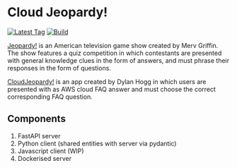 # Cloud Jeopardy!

[![Latest Tag](https://img.shields.io/github/v/tag/dylanhogg/drh-cloud-jeopardy)](https://github.com/dylanhogg/drh-cloud-jeopardy/tags)
[![Build](https://github.com/dylanhogg/drh-cloud-jeopardy/workflows/build/badge.svg)](https://github.com/dylanhogg/drh-cloud-jeopardy/actions)


[Jeopardy!](https://en.wikipedia.org/wiki/Jeopardy!) is an American television game show created by Merv Griffin. 
The show features a quiz competition in which contestants are presented with general knowledge clues in the form of answers, 
and must phrase their responses in the form of questions.

[CloudJeopardy!](https://github.com/dylanhogg/drh-cloud-jeopardy) is an app created by Dylan Hogg in which users are 
presented with as AWS cloud FAQ answer and must choose the correct corresponding FAQ question.

## Components

1) FastAPI server
1) Python client (shared entities with server via pydantic)
1) Javascript client (WIP)
1) Dockerised server
